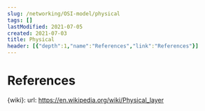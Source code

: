 ```yaml
---
slug: /networking/OSI-model/physical
tags: []
lastModified: 2021-07-05
created: 2021-07-03
title: Physical
header: [{"depth":1,"name":"References","link":"References"}]
---
```


# References

{wiki}:
    url: https://en.wikipedia.org/wiki/Physical_layer